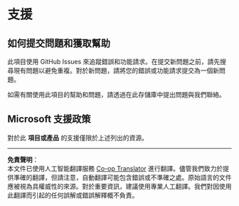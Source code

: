 <!--
CO_OP_TRANSLATOR_METADATA:
{
  "original_hash": "cd89329575372232e59605f7a08ae0df",
  "translation_date": "2025-08-26T13:56:21+00:00",
  "source_file": "SUPPORT.md",
  "language_code": "hk"
}
-->
# 支援

## 如何提交問題和獲取幫助  

此項目使用 GitHub Issues 來追蹤錯誤和功能請求。在提交新問題之前，請先搜尋現有問題以避免重複。對於新問題，請將您的錯誤或功能請求提交為一個新問題。

如需有關使用此項目的幫助和問題，請透過在此存儲庫中提出問題與我們聯絡。

## Microsoft 支援政策  

對於此 **項目或產品** 的支援僅限於上述列出的資源。

---

**免責聲明**：  
本文件已使用人工智能翻譯服務 [Co-op Translator](https://github.com/Azure/co-op-translator) 進行翻譯。儘管我們致力於提供準確的翻譯，但請注意，自動翻譯可能包含錯誤或不準確之處。原始語言的文件應被視為具權威性的來源。對於重要資訊，建議使用專業人工翻譯。我們對因使用此翻譯而引起的任何誤解或錯誤解釋概不負責。